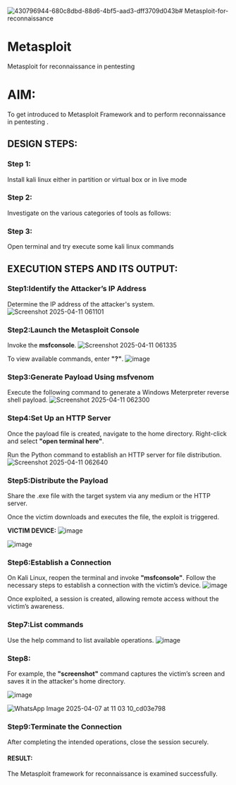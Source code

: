 ![430796944-680c8dbd-88d6-4bf5-aad3-dff3709d043b](https://github.com/user-attachments/assets/9f342fca-1286-4930-b22f-bbb0523a8924)# Metasploit-for-reconnaissance
# Metasploit
Metasploit for reconnaissance in pentesting

# AIM:

To get introduced to Metasploit Framework and to  perform reconnaissance  in pentesting .

## DESIGN STEPS:

### Step 1:

Install kali linux either in partition or virtual box or in live mode

### Step 2:

Investigate on the various categories of tools as follows:

### Step 3:

Open terminal and try execute some kali linux commands

## EXECUTION STEPS AND ITS OUTPUT:

### Step1:Identify the Attacker’s IP Address
Determine the IP address of the attacker's system.
![Screenshot 2025-04-11 061101](https://github.com/user-attachments/assets/0322259a-0d67-435d-a23f-1a064b180102)


### Step2:Launch the Metasploit Console
Invoke the **msfconsole**.
![Screenshot 2025-04-11 061335](https://github.com/user-attachments/assets/da3a8e4f-2e14-433e-a42a-0bfaf5dbcb55)



To view available commands, enter **"?"**.
![image](https://github.com/user-attachments/assets/82414691-fe15-474e-a768-c3c19e2719f8)


### Step3:Generate Payload Using msfvenom

Execute the following command to generate a Windows Meterpreter reverse shell payload.
![Screenshot 2025-04-11 062300](https://github.com/user-attachments/assets/503c77b1-743f-4aef-b804-c5bcc08b2d57)


### Step4:Set Up an HTTP Server
Once the payload file is created, navigate to the home directory.
Right-click and select **"open terminal here"**.



Run the Python command to establish an HTTP server for file distribution.
![Screenshot 2025-04-11 062640](https://github.com/user-attachments/assets/6180fd69-5f76-4db8-92e6-12d0905d5baf)


### Step5:Distribute the Payload
Share the .exe file with the target system via any medium or the HTTP server.

Once the victim downloads and executes the file, the exploit is triggered.

**VICTIM DEVICE:**
![image](https://github.com/user-attachments/assets/f1367f96-a535-4f37-913d-905b943a104a)

![image](https://github.com/user-attachments/assets/06791d66-20f3-424a-9518-bcf6c7778242)


### Step6:Establish a Connection
On Kali Linux, reopen the terminal and invoke **"msfconsole"**.
Follow the necessary steps to establish a connection with the victim’s device.
![image](https://github.com/user-attachments/assets/772a8153-000e-4a06-b24d-b9c3d804b50a)


Once exploited, a session is created, allowing remote access without the victim’s awareness.

### Step7:List commands
Use the help command to list available operations.
![image](https://github.com/user-attachments/assets/cbaff802-7245-4504-b28a-b160ef69bd50)



### Step8:
For example, the **"screenshot"** command captures the victim’s screen and saves it in the attacker's home directory.

![image](https://github.com/user-attachments/assets/64cca92a-3e49-41aa-96f9-2e90fcc4f910)


![WhatsApp Image 2025-04-07 at 11 03 10_cd03e798](https://github.com/user-attachments/assets/b2bd93b8-20cc-4105-8bda-09e37e51533c)




### Step9:Terminate the Connection
After completing the intended operations, close the session securely.

#### RESULT:
The Metasploit framework for reconnaissance is  examined successfully.
